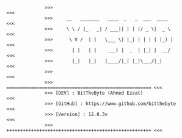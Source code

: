                   >>> 	                                                <<<
                  >>> 	  __   _______   ____  _   _  ___  ____         <<<
                  >>> 	  \ \ / |_   _| / ___|| | | |/ _ \|  _ \        <<<
                  >>> 	   \ V /  | |   \___ \| |_| | | | | |_) |       <<<
                  >>> 	    | |   | |    ___) |  _  | |_| |  __/        <<<
                  >>> 	    |_|   |_|   |____/|_| |_|\___/|_|           <<<
                  >>> 	                                                <<<
                  >>> ===================================================== <<<
                  >>> [DEV] : BitTheByte (Ahmed Ezzat)                      <<<
                  >>> [GitHub] : https://www.github.com/bitthebyte          <<<
                  >>> [Version] : 12.8.3v                                   <<<
                  >>> +++++++++++++++++++++++++++++++++++++++++++++++++++++ <<<
